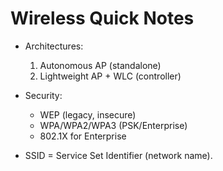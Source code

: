 # Wireless Quick Notes

- Architectures:
  1. Autonomous AP (standalone)
  2. Lightweight AP + WLC (controller)

- Security:
  - WEP (legacy, insecure)
  - WPA/WPA2/WPA3 (PSK/Enterprise)
  - 802.1X for Enterprise

- SSID = Service Set Identifier (network name).